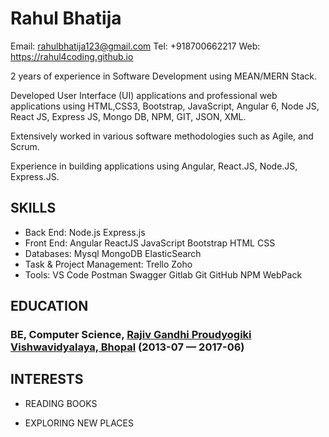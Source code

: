 Rahul Bhatija
============
Email: rahulbhatija123@gmail.com
Tel: +918700662217
Web: https://rahul4coding.github.io

2 years of experience in Software Development using MEAN/MERN Stack. 
    
Developed User Interface (UI) applications and professional web applications using HTML,CSS3, Bootstrap, JavaScript, Angular 6, Node JS, React JS, Express JS, Mongo DB, NPM, GIT, JSON, XML.
    
Extensively worked in various software methodologies such as Agile, and Scrum. 
    
Experience in building applications using Angular, React.JS, Node.JS, Express.JS.

## SKILLS

  - Back End: Node.js Express.js 
  - Front End: Angular ReactJS JavaScript Bootstrap HTML CSS 
  - Databases: Mysql MongoDB ElasticSearch 
  - Task & Project Management: Trello Zoho 
  - Tools: VS Code Postman Swagger Gitlab Git GitHub NPM WebPack 




## EDUCATION

### BE, Computer Science, [Rajiv Gandhi Proudyogiki Vishwavidyalaya, Bhopal](https://www.rgpv.ac.in) (2013-07 — 2017-06)






## INTERESTS

- READING BOOKS

- EXPLORING NEW PLACES
